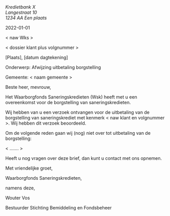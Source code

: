 
<address>
    Kredietbank X<br>
    Langestraat 10<br>
    1234 AA Een plaats
</address>

<time>2022-01-01</time>

< naw Wks >


< dossier klant plus volgnummer >

[Plaats], [datum dagtekening]


Onderwerp: Afwijzing uitbetaling borgstelling

Gemeente: < naam gemeente >


Beste heer, mevrouw,

Het Waarborgfonds Saneringskredieten (Wsk) heeft met u een overeenkomst voor de borgstelling van saneringskredieten. 

Wij hebben van u een verzoek ontvangen voor de uitbetaling van de borgstelling van saneringskrediet met kenmerk < naw klant en volgnummer >. Wij hebben dit verzoek beoordeeld.

Om de volgende reden gaan wij (nog) niet over tot uitbetaling van de borgstelling:

< ……. >



Heeft u nog vragen over deze brief, dan kunt u contact met ons opnemen.

Met vriendelijke groet,
 

Waarborgfonds Saneringskredieten,

namens deze,
 



Wouter Vos

Bestuurder Stichting Bemiddeling en Fondsbeheer

